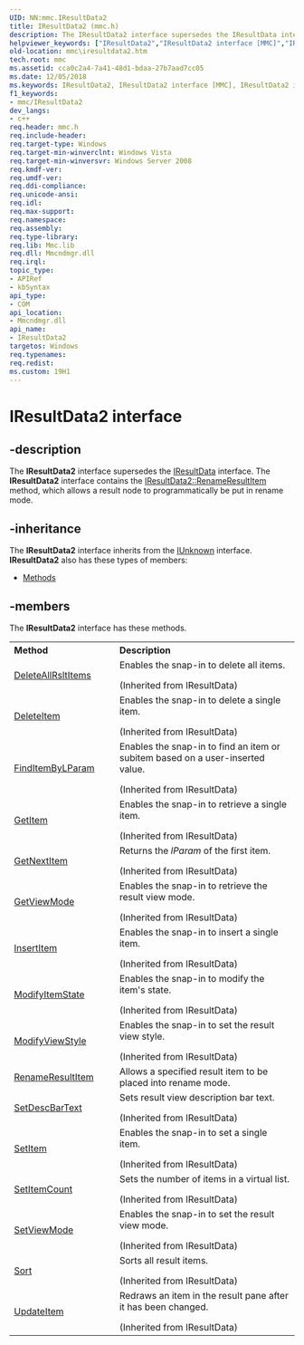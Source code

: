 ```yaml
---
UID: NN:mmc.IResultData2
title: IResultData2 (mmc.h)
description: The IResultData2 interface supersedes the IResultData interface. The IResultData2 interface contains the IResultData2::RenameResultItem method, which allows a result node to programmatically be put in rename mode.helpviewer_keywords: ["IResultData2","IResultData2 interface [MMC]","IResultData2 interface [MMC]","described","_slate_iresultdata2","mmc.iresultdata2","mmc/IResultData2"]
old-location: mmc\iresultdata2.htm
tech.root: mmc
ms.assetid: cca0c2a4-7a41-48d1-bdaa-27b7aad7cc05
ms.date: 12/05/2018
ms.keywords: IResultData2, IResultData2 interface [MMC], IResultData2 interface [MMC],described, _slate_iresultdata2, mmc.iresultdata2, mmc/IResultData2
f1_keywords:
- mmc/IResultData2
dev_langs:
- c++
req.header: mmc.h
req.include-header: 
req.target-type: Windows
req.target-min-winverclnt: Windows Vista
req.target-min-winversvr: Windows Server 2008
req.kmdf-ver: 
req.umdf-ver: 
req.ddi-compliance: 
req.unicode-ansi: 
req.idl: 
req.max-support: 
req.namespace: 
req.assembly: 
req.type-library: 
req.lib: Mmc.lib
req.dll: Mmcndmgr.dll
req.irql: 
topic_type:
- APIRef
- kbSyntax
api_type:
- COM
api_location:
- Mmcndmgr.dll
api_name:
- IResultData2
targetos: Windows
req.typenames: 
req.redist: 
ms.custom: 19H1
---
```


# IResultData2 interface


## -description


The 
<b>IResultData2</b> interface supersedes the 
<a href="https://docs.microsoft.com/windows/desktop/api/mmc/nn-mmc-iresultdata">IResultData</a> interface. The 
<b>IResultData2</b> interface contains the 
<a href="https://docs.microsoft.com/windows/desktop/api/mmc/nf-mmc-iresultdata2-renameresultitem">IResultData2::RenameResultItem</a> method, which allows a result node to programmatically be put in rename mode.


## -inheritance

The <b xmlns:loc="http://microsoft.com/wdcml/l10n">IResultData2</b> interface inherits from the <a href="https://docs.microsoft.com/windows/desktop/api/unknwn/nn-unknwn-iunknown">IUnknown</a> interface. <b>IResultData2</b> also has these types of members:
<ul>
<li><a href="https://docs.microsoft.com/">Methods</a></li>
</ul>

## -members

The <b>IResultData2</b> interface has these methods.
<table class="members" id="memberListMethods">
<tr>
<th align="left" width="37%">Method</th>
<th align="left" width="63%">Description</th>
</tr>
<tr data="inherited;">
<td align="left" width="37%">
<a href="https://docs.microsoft.com/windows/desktop/api/mmc/nf-mmc-iresultdata-deleteallrsltitems">DeleteAllRsltItems</a>
</td>
<td align="left" width="63%">
Enables the snap-in to delete all items.</p> (Inherited from IResultData)</td>
</tr>
<tr data="inherited;">
<td align="left" width="37%">
<a href="https://docs.microsoft.com/windows/desktop/api/mmc/nf-mmc-iresultdata-deleteitem">DeleteItem</a>
</td>
<td align="left" width="63%">
Enables the snap-in to delete a single item.</p> (Inherited from IResultData)</td>
</tr>
<tr data="inherited;">
<td align="left" width="37%">
<a href="https://docs.microsoft.com/windows/desktop/api/mmc/nf-mmc-iresultdata-finditembylparam">FindItemByLParam</a>
</td>
<td align="left" width="63%">
Enables the snap-in to find an item or subitem based on a user-inserted value.</p> (Inherited from IResultData)</td>
</tr>
<tr data="inherited;">
<td align="left" width="37%">
<a href="https://docs.microsoft.com/windows/desktop/api/mmc/nf-mmc-iresultdata-getitem">GetItem</a>
</td>
<td align="left" width="63%">
Enables the snap-in to retrieve a single item.</p> (Inherited from IResultData)</td>
</tr>
<tr data="inherited;">
<td align="left" width="37%">
<a href="https://docs.microsoft.com/windows/desktop/api/mmc/nf-mmc-iresultdata-getnextitem">GetNextItem</a>
</td>
<td align="left" width="63%">
Returns the <i>lParam</i> of the first item.</p> (Inherited from IResultData)</td>
</tr>
<tr data="inherited;">
<td align="left" width="37%">
<a href="https://docs.microsoft.com/windows/desktop/api/mmc/nf-mmc-iresultdata-getviewmode">GetViewMode</a>
</td>
<td align="left" width="63%">
Enables the snap-in to retrieve the result view mode.</p> (Inherited from IResultData)</td>
</tr>
<tr data="inherited;">
<td align="left" width="37%">
<a href="https://docs.microsoft.com/windows/desktop/api/mmc/nf-mmc-iresultdata-insertitem">InsertItem</a>
</td>
<td align="left" width="63%">
Enables the snap-in to insert a single item.</p> (Inherited from IResultData)</td>
</tr>
<tr data="inherited;">
<td align="left" width="37%">
<a href="https://docs.microsoft.com/windows/desktop/api/mmc/nf-mmc-iresultdata-modifyitemstate">ModifyItemState</a>
</td>
<td align="left" width="63%">
Enables the snap-in to modify the item's state.</p> (Inherited from IResultData)</td>
</tr>
<tr data="inherited;">
<td align="left" width="37%">
<a href="https://docs.microsoft.com/windows/desktop/api/mmc/nf-mmc-iresultdata-modifyviewstyle">ModifyViewStyle</a>
</td>
<td align="left" width="63%">
Enables the snap-in to set the result view style.</p> (Inherited from IResultData)</td>
</tr>
<tr data="declared;">
<td align="left" width="37%">
<a href="https://docs.microsoft.com/windows/desktop/api/mmc/nf-mmc-iresultdata2-renameresultitem">RenameResultItem</a>
</td>
<td align="left" width="63%">
Allows a specified result item to be placed into rename mode.

</td>
</tr>
<tr data="inherited;">
<td align="left" width="37%">
<a href="https://docs.microsoft.com/windows/desktop/api/mmc/nf-mmc-iresultdata-setdescbartext">SetDescBarText</a>
</td>
<td align="left" width="63%">
Sets result view description bar text.</p> (Inherited from IResultData)</td>
</tr>
<tr data="inherited;">
<td align="left" width="37%">
<a href="https://docs.microsoft.com/windows/desktop/api/mmc/nf-mmc-iresultdata-setitem">SetItem</a>
</td>
<td align="left" width="63%">
Enables the snap-in to set a single item.</p> (Inherited from IResultData)</td>
</tr>
<tr data="inherited;">
<td align="left" width="37%">
<a href="https://docs.microsoft.com/windows/desktop/api/mmc/nf-mmc-iresultdata-setitemcount">SetItemCount</a>
</td>
<td align="left" width="63%">
Sets the number of items in a virtual list.</p> (Inherited from IResultData)</td>
</tr>
<tr data="inherited;">
<td align="left" width="37%">
<a href="https://docs.microsoft.com/windows/desktop/api/mmc/nf-mmc-iresultdata-setviewmode">SetViewMode</a>
</td>
<td align="left" width="63%">
Enables the snap-in to set the result view mode.</p> (Inherited from IResultData)</td>
</tr>
<tr data="inherited;">
<td align="left" width="37%">
<a href="https://docs.microsoft.com/windows/desktop/api/mmc/nf-mmc-iresultdata-sort">Sort</a>
</td>
<td align="left" width="63%">
Sorts all result items.</p> (Inherited from IResultData)</td>
</tr>
<tr data="inherited;">
<td align="left" width="37%">
<a href="https://docs.microsoft.com/windows/desktop/api/mmc/nf-mmc-iresultdata-updateitem">UpdateItem</a>
</td>
<td align="left" width="63%">
Redraws an item in the result pane after it has been changed.</p> (Inherited from IResultData)</td>
</tr>
</table> 

